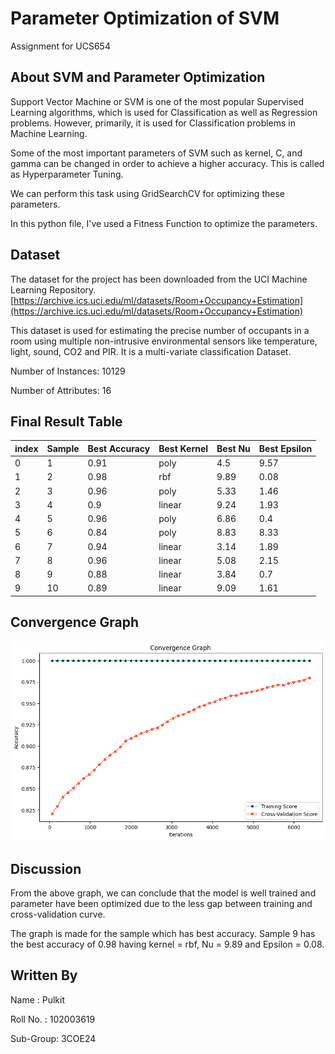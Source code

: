 # Parameter Optimization of SVM
Assignment for UCS654

## About SVM and Parameter Optimization

Support Vector Machine or SVM is one of the most popular Supervised Learning algorithms, which is used for Classification as well as Regression problems. However, primarily, it is used for Classification problems in Machine Learning.

Some of the most important parameters of SVM such as kernel, C, and gamma can be changed in order to achieve a higher accuracy. This is called as Hyperparameter Tuning. 

We can perform this task using GridSearchCV for optimizing these parameters.

In this python file, I've used a Fitness Function to optimize the parameters.

## Dataset

The dataset for the project has been downloaded from the UCI Machine Learning Repository.
[https://archive.ics.uci.edu/ml/datasets/Room+Occupancy+Estimation](https://archive.ics.uci.edu/ml/datasets/Room+Occupancy+Estimation)

This dataset is used for estimating the precise number of occupants in a room using multiple non-intrusive environmental sensors like temperature, light, sound, CO2 and PIR. It is a multi-variate classification Dataset.

Number of Instances: 10129

Number of Attributes: 16

## Final Result Table


|index|Sample|Best Accuracy|Best Kernel|Best Nu|Best Epsilon|
|---|---|---|---|---|---|
|0|1|0.91|poly|4.5|9.57|
|1|2|0.98|rbf|9.89|0.08|
|2|3|0.96|poly|5.33|1.46|
|3|4|0.9|linear|9.24|1.93|
|4|5|0.96|poly|6.86|0.4|
|5|6|0.84|poly|8.83|8.33|
|6|7|0.94|linear|3.14|1.89|
|7|8|0.96|linear|5.08|2.15|
|8|9|0.88|linear|3.84|0.7|
|9|10|0.89|linear|9.09|1.61|

## Convergence Graph
![Screenshot](ConvergenceGraph.png)


## Discussion
From the above graph, we can conclude that the model is well trained and parameter have been optimized due to the less gap between training and cross-validation curve.

The graph is made for the sample which has best accuracy. Sample 9 has the best accuracy of 0.98 having kernel = rbf, Nu = 9.89 and Epsilon = 0.08.

## Written By
Name : Pulkit
  
Roll No. : 102003619

Sub-Group: 3COE24
